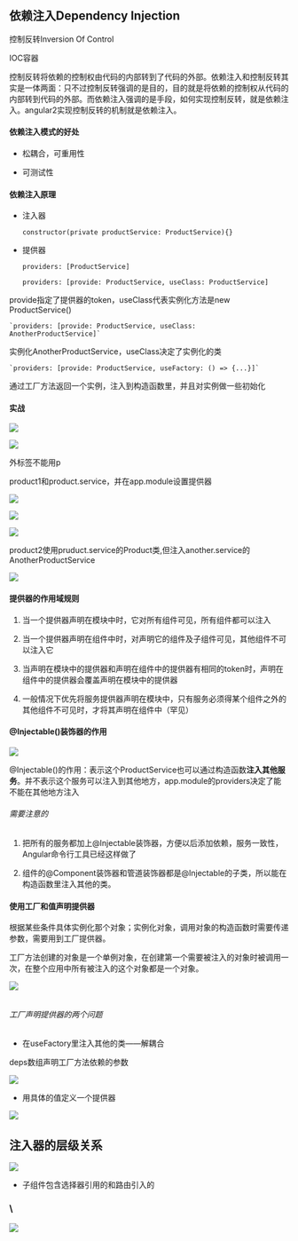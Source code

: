## 依赖注入Dependency Injection

控制反转Inversion Of Control

IOC容器

控制反转将依赖的控制权由代码的内部转到了代码的外部。依赖注入和控制反转其实是一体两面：只不过控制反转强调的是目的，目的就是将依赖的控制权从代码的内部转到代码的外部。而依赖注入强调的是手段，如何实现控制反转，就是依赖注入。angular2实现控制反转的机制就是依赖注入。

#### 

#### 

#### 依赖注入模式的好处

* 松耦合，可重用性

* 可测试性

#### 

#### 

#### 依赖注入原理

* 注入器

  `constructor(private productService: ProductService){}`

* 提供器

  `providers: [ProductService]`

  `providers: [provide: ProductService, useClass: ProductService]`

provide指定了提供器的token，useClass代表实例化方法是new ProductService\(\)

    `providers: [provide: ProductService, useClass: AnotherProductService]`

实例化AnotherProductService，useClass决定了实例化的类

    `providers: [provide: ProductService, useFactory: () => {...}]`

通过工厂方法返回一个实例，注入到构造函数里，并且对实例做一些初始化

#### 实战

![](/assets/360截图20171020095737298.jpg)

![](/assets/360截图20171020095822879.jpg)

外标签不能用p

product1和product.service，并在app.module设置提供器

![](/assets/360截图20171020100126983.jpg)

![](/assets/360截图20171020100200800.jpg)

![](/assets/360截图20171020100239991.jpg)

product2使用pruduct.service的Product类,但注入another.service的AnotherProductService

![](/assets/360截图20171020112039493.jpg)

#### 提供器的作用域规则

1. 当一个提供器声明在模块中时，它对所有组件可见，所有组件都可以注入

2. 当一个提供器声明在组件中时，对声明它的组件及子组件可见，其他组件不可以注入它

3. 当声明在模块中的提供器和声明在组件中的提供器有相同的token时，声明在组件中的提供器会覆盖声明在模块中的提供器

4. 一般情况下优先将服务提供器声明在模块中，只有服务必须得某个组件之外的其他组件不可见时，才将其声明在组件中（罕见）

#### @Injectable\(\)装饰器的作用

![](/assets/360截图20171020113735976.jpg)

@Injectable\(\)的作用：表示这个ProductService也可以通过构造函数**注入其他服务**。并不表示这个服务可以注入到其他地方，app.module的providers决定了能不能在其他地方注入

###### 需要注意的

1. 把所有的服务都加上@Injectable装饰器，方便以后添加依赖，服务一致性，Angular命令行工具已经这样做了

2. 组件的@Component装饰器和管道装饰器都是@Injectable的子类，所以能在构造函数里注入其他的类。

#### 使用工厂和值声明提供器

根据某些条件具体实例化那个对象；实例化对象，调用对象的构造函数时需要传递参数，需要用到工厂提供器。

工厂方法创建的对象是一个单例对象，在创建第一个需要被注入的对象时被调用一次，在整个应用中所有被注入的这个对象都是一个对象。

![](/assets/360截图20171020133111905.jpg)

###### 

###### 

###### 

###### 工厂声明提供器的两个问题

* 在useFactory里注入其他的类——解耦合

deps数组声明工厂方法依赖的参数

![](/assets/360截图20171020134154731.jpg)

* 用具体的值定义一个提供器

![](/assets/360截图20171020141114845.jpg)

## 

## 

## 

## 注入器的层级关系

![](/assets/360截图20171105233017050.jpg)

- 子组件包含选择器引用的和路由引入的



### \

![](/assets/360截图20171020163252080.jpg)

